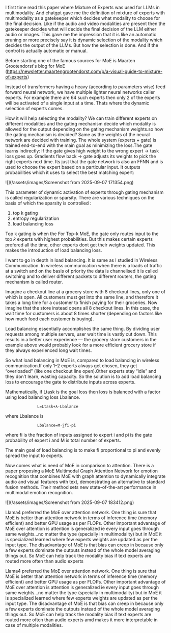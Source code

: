 I first time read this paper where Mixture of Experts was used for LLMs in multimodality. And chatgpt gave me the definition of mixture of experts with multimodality as a gatekeeper which decides what modality to choose for the final decision. Like if the audio and video modalities are present then the gatekeeper decides what will decide the final decision of the LLM either audio or images. This gave me the impression that it is like an automatic pruning or more precisely say it is dynamic selection of the modality which decides the output of the LLMs. But how the selection is done. And if the control is actually automatic or manual. 

Before starting one of the famous sources for MoE is Maarten Grootendorst's blog for MoE (https://newsletter.maartengrootendorst.com/p/a-visual-guide-to-mixture-of-experts)

Instead of transformers having a heavy (according to parameters wise) feed forward neural network, we have multiple lighter neural networks caller experts. For example there are 64 such experts then only 2 of the experts will be activated of a single input at a time. Thats where the dynamic selection of experts comes. 

How it will help selecting the modality? We can train different experts on different modalities and the gating mechanism decide which modality is allowed for the output depending on the gating mechanism weights.so how the gating mechanism is decided? Same as the weights of the neural network are decided with training. The whole system (experts + gate) is trained end-to-end with the main goal as minimizing the loss.The gate learns indirectly: If the gate gives high weight to the wrong expert → task loss goes up. Gradients flow back → gate adjusts its weights to pick the right experts next time. Its just that the gate network is also an FFNN and is used to choose the expert based on a particular input. It outputs probabilities which it uses to select the best matching expert:  

![](/assets/images/Screenshot from 2025-09-07 171354.png)

This parameter of dynamic activation of experts through gating mechanism is called regularization or sparsity. There are various techniques on the basis of which the sparsity is controlled : 

1) top k gating 
2) entropy regularization 
3) load balancing loss 

Top k gating is when the For Top-k MoE, the gate only routes input to the top 𝑘 experts with highest probabilities. But this makes certain experts prefered all the time, other experts dont get their weights updated. This makes the introduction of load balancing loss. 

I want to go in depth in load balancing. It is same as I studied in Wireless Communication. In wireless communication when there is a loads of traffic at a switch and on the basis of priority the data is channelised it is called switching and to deliver different packets to different routers, the gating mechanism is called router. 

Imagine a checkout line at a grocery store with 8 checkout lines, only one of which is open. All customers must get into the same line, and therefore it takes a long time for a customer to finish paying for their groceries. Now imagine that the store instead opens all 8 checkout lines. In this case, the wait time for customers is about 8 times shorter (depending on factors like how much food each customer is buying).

Load balancing essentially accomplishes the same thing. By dividing user requests among multiple servers, user wait time is vastly cut down. This results in a better user experience — the grocery store customers in the example above would probably look for a more efficient grocery store if they always experienced long wait times.

So what load balancing in MoE is, compared to load balancing in wireless communication.If only 1–2 experts always get chosen, they get “overloaded” (like one checkout line open).Other experts stay “idle” and they don’t learn, wasting capacity. So the solution is to add load balancing loss to encourage the gate to distribute inputs across experts.

Mathematically, if Ltask is the goal loss then loss is balanced with a factor using load balancing loss Lbalance. 

                  L=Ltask​+λ⋅Lbalance​

where Lbalance is  
                  
                  Lbalance​=M⋅∑fi​⋅pi​

where fi is the fraction of inputs assigned to expert i
and pi is the gate probability of expert i 
and M is total number of experts. 

The main goal of load balancing is to make fi proportional to pi and evenly spread the input to experts.  

Now comes what is need of MoE in comparison to attention. There is a paper proposing a MoE Multimodal Graph Attention Network for emotion recognition that combines MoE with graph attention to dynamically integrate audio and visual features with text, demonstrating an alternative to standard fusion methods. Their method sets new state-of-the-art performance in multimodal emotion recognition.

![](/assets/images/Screenshot from 2025-09-07 183412.png)

Llama4 preferred the MoE over attention network. One thing is sure that MoE is better than attention network in terms of inference time (memory efficient) and better GPU usage as per FLOPs. Other important advantage of MoE over attention is attention is generalized ie every input goes through same weights...no matter the type (specially in multimodality) but in MoE it is specialized learned where few experts weights are updated as per the input type. The disadvantage of MoE is that bias can creep in because only a few experts dominate the outputs instead of the whole model averaging things out. So MoE can help track the modality bias if text experts are routed more often than audio experts

Llama4 preferred the MoE over attention network. One thing is sure that MoE is better than attention network in terms of inference time (memory efficient) and better GPU usage as per FLOPs. Other important advantage of MoE over attention is attention is generalized ie every input goes through same weights...no matter the type (specially in multimodality) but in MoE it is specialized learned where few experts weights are updated as per the input type. The disadvantage of MoE is that bias can creep in because only a few experts dominate the outputs instead of the whole model averaging things out. So MoE can help track the modality bias if text experts are routed more often than audio experts amd makes it more interpretable in case of multiple modalities. 
